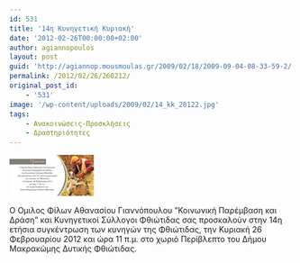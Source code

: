 ```yaml
---
id: 531
title: '14η Κυνηγετική Κυριακή'
date: '2012-02-26T00:00:00+02:00'
author: agiannopoulos
layout: post
guid: 'http://agiannop.mousmoulas.gr/2009/02/18/2009-09-04-08-33-59-2/'
permalink: /2012/02/26/260212/
original_post_id:
    - '531'
image: '/wp-content/uploads/2009/02/14_kk_20122.jpg'
tags:
    - Ανακοινώσεις-Προσκλήσεις
    - Δραστηριότητες
---
```


[![14_kk_2012s](/wp-content/uploads/2009/02/14_kk_2012s2.jpg)](/wp-content/uploads/2009/02/14_kk_20122.jpg)

Ο Ομιλος Φίλων Αθανασίου Γιαννόπουλου ”Κοινωνική Παρέμβαση και Δράση” και Κυνηγετικοί Σύλλογοι Φθιώτιδας σας προσκαλούν στην 14η ετήσια συγκέντρωση των κυνηγών της Φθιώτιδας, την Κυριακή 26 Φεβρουαρίου 2012 και ώρα 11 π.μ. στο χωριό Περίβλεπτο του Δήμου Μακρακώμης Δυτικής Φθιώτιδας.